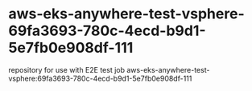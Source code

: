 # aws-eks-anywhere-test-vsphere-69fa3693-780c-4ecd-b9d1-5e7fb0e908df-111
repository for use with E2E test job aws-eks-anywhere-test-vsphere:69fa3693-780c-4ecd-b9d1-5e7fb0e908df-111
